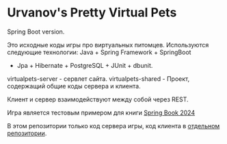 Urvanov's Pretty Virtual Pets
=============================

Spring Boot version.

Это исходные коды игры про виртуальных питомцев. 
Используются следующие технологии:
Java + Spring Framework + SpringBoot
 + Jpa + Hibernate + PostgreSQL + JUnit + dbunit.

virtualpets-server - сервлет сайта. 
virtualpets-shared - Проект, содержащий общие коды сервера и клиента.

Клиент и сервер взаимодействуют между собой через REST.


Игра является тестовым примером для книги [Spring Book 2024](https://urvanov.ru/%d0%ba%d0%bd%d0%b8%d0%b3%d0%b8/spring-book-2024/)

В этом репозитории только код сервера игры, код клиента в [отдельном репозитории](https://github.com/urvanov-ru/virtualpets-client-js).

